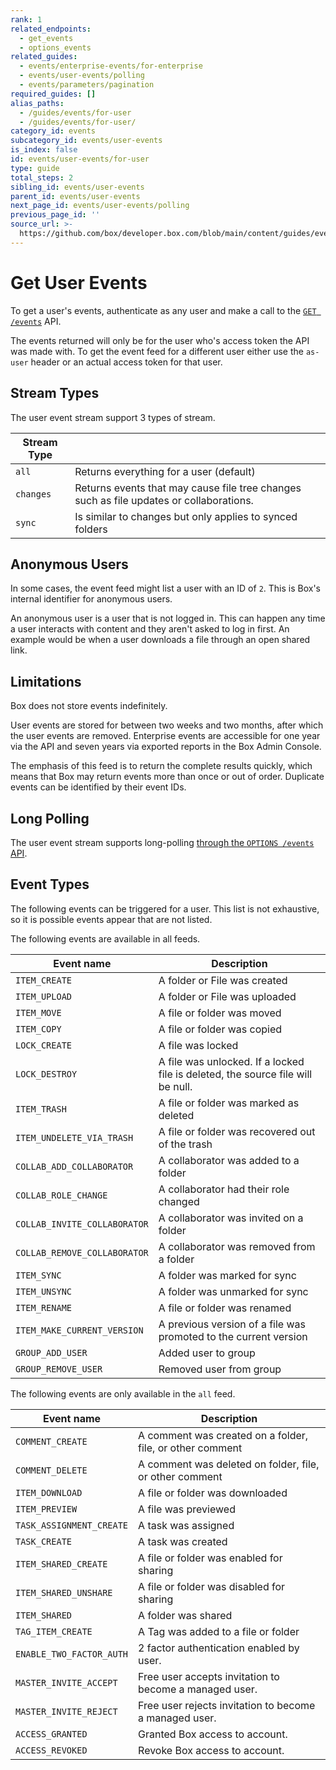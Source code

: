 ```yaml
---
rank: 1
related_endpoints:
  - get_events
  - options_events
related_guides:
  - events/enterprise-events/for-enterprise
  - events/user-events/polling
  - events/parameters/pagination
required_guides: []
alias_paths:
  - /guides/events/for-user
  - /guides/events/for-user/
category_id: events
subcategory_id: events/user-events
is_index: false
id: events/user-events/for-user
type: guide
total_steps: 2
sibling_id: events/user-events
parent_id: events/user-events
next_page_id: events/user-events/polling
previous_page_id: ''
source_url: >-
  https://github.com/box/developer.box.com/blob/main/content/guides/events/user-events/for-user.md
---
```

# Get User Events

To get a user's events, authenticate as any user and make a call to the
[`GET /events`](e://get_events) API.

<Samples id="get_events" >

</Samples>

<Message>

The events returned will only be for the user who's access token the API was
made with. To get the event feed for a different user either use the `as-user`
header or an actual access token for that user.

</Message>

## Stream Types

The user event stream support 3 types of stream.

| Stream Type |                                                                                         |
|-------------|-----------------------------------------------------------------------------------------|
| `all`       | Returns everything for a user (default)                                                 |
| `changes`   | Returns events that may cause file tree changes such as file updates or collaborations. |
| `sync`      | Is similar to changes but only applies to synced folders                                |

## Anonymous Users

In some cases, the event feed might list a user with an ID of `2`. This is Box's
internal identifier for anonymous users.

An anonymous user is a user that is not logged in. This can happen any time a
user interacts with content and they aren't asked to log in first. An example
would be when a user downloads a file through an open shared link.

## Limitations

Box does not store events indefinitely.

User events are stored for between two weeks and two months, after which the
user events are removed. Enterprise events are accessible for one year via the
API and seven years via exported reports in the Box Admin Console.

The emphasis of this feed is to return the complete results quickly, which means
that Box may return events more than once or out of order. Duplicate events can
be identified by their event IDs.

## Long Polling

The user event stream supports long-polling
[through the `OPTIONS /events` API][longpoll].

## Event Types

The following events can be triggered for a user. This list is not exhaustive,
so it is possible events appear that are not listed.

The following events are available in all feeds.

| Event name                   | Description                                                                     |
|------------------------------|---------------------------------------------------------------------------------|
| `ITEM_CREATE`                | A folder or File was created                                                    |
| `ITEM_UPLOAD`                | A folder or File was uploaded                                                   |
| `ITEM_MOVE`                  | A file or folder was moved                                                      |
| `ITEM_COPY`                  | A file or folder was copied                                                     |
| `LOCK_CREATE`                | A file was locked                                                               |
| `LOCK_DESTROY`               | A file was unlocked. If a locked file is deleted, the source file will be null. |
| `ITEM_TRASH`                 | A file or folder was marked as deleted                                          |
| `ITEM_UNDELETE_VIA_TRASH`    | A file or folder was recovered out of the trash                                 |
| `COLLAB_ADD_COLLABORATOR`    | A collaborator was added to a folder                                            |
| `COLLAB_ROLE_CHANGE`         | A collaborator had their role changed                                           |
| `COLLAB_INVITE_COLLABORATOR` | A collaborator was invited on a folder                                          |
| `COLLAB_REMOVE_COLLABORATOR` | A collaborator was removed from a folder                                        |
| `ITEM_SYNC`                  | A folder was marked for sync                                                    |
| `ITEM_UNSYNC`                | A folder was unmarked for sync                                                  |
| `ITEM_RENAME`                | A file or folder was renamed                                                    |
| `ITEM_MAKE_CURRENT_VERSION`  | A previous version of a file was promoted to the current version                |
| `GROUP_ADD_USER`             | Added user to group                                                             |
| `GROUP_REMOVE_USER`          | Removed user from group                                                         |

The following events are only available in the `all` feed.

| Event name               | Description                                               |
|--------------------------|-----------------------------------------------------------|
| `COMMENT_CREATE`         | A comment was created on a folder, file, or other comment |
| `COMMENT_DELETE`         | A comment was deleted on folder, file, or other comment   |
| `ITEM_DOWNLOAD`          | A file or folder was downloaded                           |
| `ITEM_PREVIEW`           | A file was previewed                                      |
| `TASK_ASSIGNMENT_CREATE` | A task was assigned                                       |
| `TASK_CREATE`            | A task was created                                        |
| `ITEM_SHARED_CREATE`     | A file or folder was enabled for sharing                  |
| `ITEM_SHARED_UNSHARE`    | A file or folder was disabled for sharing                 |
| `ITEM_SHARED`            | A folder was shared                                       |
| `TAG_ITEM_CREATE`        | A Tag was added to a file or folder                       |
| `ENABLE_TWO_FACTOR_AUTH` | 2 factor authentication enabled by user.                  |
| `MASTER_INVITE_ACCEPT`   | Free user accepts invitation to become a managed user.    |
| `MASTER_INVITE_REJECT`   | Free user rejects invitation to become a managed user.    |
| `ACCESS_GRANTED`         | Granted Box access to account.                            |
| `ACCESS_REVOKED`         | Revoke Box access to account.                             |

[longpoll]: g://events/user-events/polling